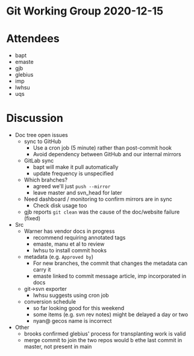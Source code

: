 # Git Working Group 2020-12-15

# Attendees
- bapt
- emaste
- gjb
- glebius
- imp
- lwhsu
- uqs

# Discussion

- Doc tree open issues
  - sync to GitHub
    - Use a cron job (5 minute) rather than post-commit hook
    - Avoid dependency between GitHub and our internal mirrors
  - GitLab sync
    - bapt will make it pull automatically
    - update frequency is unspecified
  - Which brahches?
    - agreed we'll just `push --mirror`
    - leave master and svn_head for later
  - Need dashboard / monitoring to confirm mirrors are in sync
    - Check disk usage too
  - gjb reports `git clean` was the cause of the doc/website failure (fixed)
- Src
  - Warner has vendor docs in progress
    - recommend requiring annotated tags
    - emaste, manu et al to review
    - lwhsu to install commit hooks
  - metadata (e.g. `Approved by`)
    - For new branches, the commit that changes the metadata can carry it
    - emaste linked to commit message article, imp incorporated in docs
  - git→svn exporter
    - lwhsu suggests using cron job
  - conversion schedule
    - so far looking good for this weekend
    - some items (e.g. svn rev notes) might be delayed a day or two
    - nyan@ gecos name is incorrect
- Other
  - brooks confirmed glebius' process for transplanting work is valid
  - merge commit to join the two repos would b ethe last commit in master,
    not present in main
